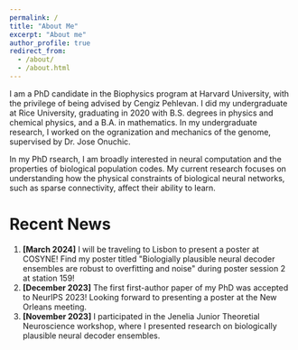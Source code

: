 ```yaml
---
permalink: /
title: "About Me"
excerpt: "About me"
author_profile: true
redirect_from: 
  - /about/
  - /about.html
---
```


I am a PhD candidate in the Biophysics program at Harvard University, with the privilege of being advised by Cengiz Pehlevan.  I did my undergraduate at Rice University, graduating in 2020 with B.S. degrees in physics and chemical physics, and a B.A. in mathematics.  In my undergraduate research, I worked on the ogranization and mechanics of the genome, supervised by Dr. Jose Onuchic.

In my PhD rsearch, I am broadly interested in neural computation and the properties of biological population codes.  My current research focuses on understanding how the physical constraints of biological neural networks, such as sparse connectivity, affect their ability to learn.

Recent News
======
1. **[March 2024]** I will be traveling to Lisbon to present a poster at COSYNE! Find my poster titled "Biologially plausible neural decoder ensembles are robust to overfitting and noise" during poster session 2 at station 159!
2. **[December 2023]** The first first-author paper of my PhD was accepted to NeurIPS 2023!  Looking forward to presenting a poster at the New Orleans meeting.
3. **[November 2023]** I participated in the Jenelia Junior Theoretial Neuroscience workshop, where I presented research on biologically plausible neural decoder ensembles.
